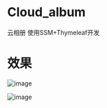 # Cloud_album
云相册
使用SSM+Thymeleaf开发
# 效果

![image](https://user-images.githubusercontent.com/66061503/176984932-70bd2815-94a3-4c34-b720-d5fe6dd0496f.png)


![image](https://user-images.githubusercontent.com/66061503/176984878-c76fc901-b59d-4348-8fd4-f102f10e91d9.png)


